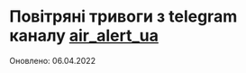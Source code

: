 # Повітряні тривоги з telegram каналу [air_alert_ua](https://t.me/air_alert_ua)

Оновлено: 06.04.2022

